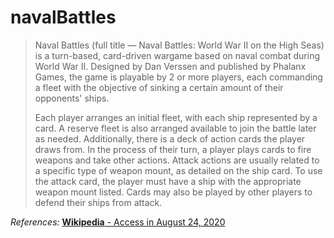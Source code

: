 # navalBattles

> Naval Battles (full title — Naval Battles: World War II on the High Seas) is a turn-based, card-driven wargame based on naval combat during World War II. Designed by Dan Verssen and published by Phalanx Games, the game is playable by 2 or more players, each commanding a fleet with the objective of sinking a certain amount of their opponents' ships.
>
> Each player arranges an initial fleet, with each ship represented by a card. A reserve fleet is also arranged available to join the battle later as needed. Additionally, there is a deck of action cards the player draws from. In the process of their turn, a player plays cards to fire weapons and take other actions. Attack actions are usually related to a specific type of weapon mount, as detailed on the ship card. To use the attack card, the player must have a ship with the appropriate weapon mount listed. Cards may also be played by other players to defend their ships from attack.

*References:* [**Wikipedia** - Access in August 24, 2020](https://en.wikipedia.org/wiki/Naval_Battles_(game))
